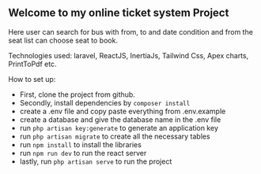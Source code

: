 
## Welcome to my online ticket system Project 

Here user can search for bus with from, to and date condition and from the seat list can choose seat to book.

Technologies used: laravel, ReactJS, InertiaJs, Tailwind Css, Apex charts, PrintToPdf etc.

How to set up:

- First, clone the project from github.
- Secondly, install dependencies by ```composer install```
- create a .env file and copy paste everything from .env.example 
- create a database and give the database name in the .env file
- run ```php artisan key:generate``` to generate an application key
- run ```php artisan migrate``` to create all the necessary tables 
- run ```npm install``` to install the libraries
- run ```npm run dev``` to run the react server
- lastly, run ```php artisan serve``` to run the project

